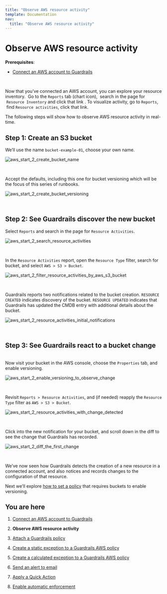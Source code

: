 ```yaml
---
title: "Observe AWS resource activity"
template: Documentation
nav:
  title: "Observe AWS resource activity"
---
```



# Observe AWS resource activity

**Prerequisites**: 

- [Connect an AWS account to Guardrails](/guardrails/docs/runbooks/getting-started-aws/connect_an_account)


 

Now that you’ve connected an AWS account, you can explore your resource inventory.  Go to the `Reports` tab (chart icon),  search in the page for  `Resource Inventory` and click that link . To visualize activity, go to `Reports`,  find `Resource activities`, click that link. 

The following steps will show how to observe AWS resource activity in real-time.

## Step 1: Create an S3 bucket

We’ll use the name `bucket-example-01`, choose your own name.  
<p><img alt="aws_start_2_create_bucket_name" src="/images/docs/guardrails/runbooks/getting-started-aws/aws_start_2_create_bucket_name.png"/></p><br/>  


Accept the defaults, including this one for bucket versioning which will be the focus of this series of runbooks.
<p><img alt="aws_start_2_create_bucket_versioning" src="/images/docs/guardrails/runbooks/getting-started-aws/aws_start_2_create_bucket_versioning.png"/></p><br/>

## Step 2: See Guardrails discover the new bucket

  
Select `Reports` and search in the page for `Resource Activities`.
<p><img alt="aws_start_2_search_resource_activities" src="/images/docs/guardrails/runbooks/getting-started-aws/aws_start_2_search_resource_activities.png"/></p><br/>

In the `Resource Activities` report, open the `Resource Type` filter, search for bucket, and select `AWS > S3 > Bucket`.
<p><img alt="aws_start_2_filter_resource_activities_by_aws_s3_bucket" src="/images/docs/guardrails/runbooks/getting-started-aws/aws_start_2_filter_resource_activities_by_aws_s3_bucket.png"/></p><br/>

Guardrails reports two notifications related to the bucket creation. `RESOURCE CREATED` indicates discovery of the bucket. `RESOURCE UPDATED` indicates that Guardrails has updated the CMDB entry with additional details about the bucket.
<p><img alt="aws_start_2_resource_activities_initial_notifications" src="/images/docs/guardrails/runbooks/getting-started-aws/aws_start_2_resource_activities_initial_notifications.png"/></p><br/>

## Step 3: See Guardrails react to a bucket change

   
Now visit your bucket in the AWS console, choose the `Properties` tab, and enable versioning.
<p><img alt="aws_start_2_enable_versioning_to_observe_change" src="/images/docs/guardrails/runbooks/getting-started-aws/aws_start_2_enable_versioning_to_observe_change.png"/></p><br/>

Revisit `Reports > Resource Activities`, and (if needed) reapply the `Resource Type` filter as `AWS > S3 > Bucket`.  
<p><img alt="aws_start_2_resource_activities_with_change_detected" src="/images/docs/guardrails/runbooks/getting-started-aws/aws_start_2_resource_activities_with_change_detected.png"/></p><br/>

Click into the new notification for your bucket, and scroll down in the diff to see the change that Guardrails has recorded.  
<p><img alt="aws_start_2_diff_the_first_change" src="/images/docs/guardrails/runbooks/getting-started-aws/aws_start_2_diff_the_first_change.png"/></p><br/>

We’ve now seen how Guardrails detects the creation of a new resource in a connected account, and also notices and records changes to the configuration of that resource.  
  
Next we’ll explore [how to set a policy](/guardrails/docs/runbooks/getting-started-aws/attach_a_policy) that requires buckets to enable versioning.


## You are here

1. [Connect an AWS account to Guardrails](/guardrails/docs/runbooks/getting-started-aws/connect_an_account)

2. **Observe AWS resource activity**

3. [Attach a Guardrails policy](/guardrails/docs/runbooks/getting-started-aws/attach_a_policy)

4. [Create a static exception to a Guardrails AWS policy](/guardrails/docs/runbooks/getting-started-aws/create_static_exception)

5. [Create a calculated exception to a Guardrails AWS policy](/guardrails/docs/runbooks/getting-started-aws/create_calculated_exception)

6. [Send an alert to email](/guardrails/docs/runbooks/getting-started-aws/send_alert_to_email)

7. [Apply a Quick Action](/guardrails/docs/runbooks/getting-started-aws/apply_quick_action)

8. [Enable automatic enforcement](/guardrails/docs/runbooks/getting-started-aws/enable_enforcement)
